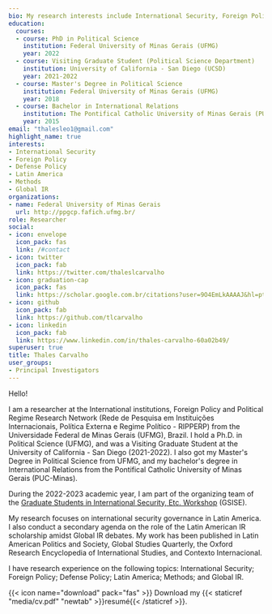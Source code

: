 ```yaml
---
bio: My research interests include International Security, Foreign Policy, Latin America, and Quantitative Methods applied to International Relations.
education:
  courses:
  - course: PhD in Political Science
    institution: Federal University of Minas Gerais (UFMG)
    year: 2022
  - course: Visiting Graduate Student (Political Science Department)
    institution: University of California - San Diego (UCSD)
    year: 2021-2022
  - course: Master's Degree in Political Science
    institution: Federal University of Minas Gerais (UFMG)
    year: 2018
  - course: Bachelor in International Relations
    institution: The Pontifical Catholic University of Minas Gerais (PUC-MG)
    year: 2015
email: "thalesleo1@gmail.com"
highlight_name: true
interests:
- International Security
- Foreign Policy
- Defense Policy
- Latin America
- Methods  
- Global IR
organizations:
- name: Federal University of Minas Gerais
  url: http://ppgcp.fafich.ufmg.br/
role: Researcher  
social:
- icon: envelope
  icon_pack: fas
  link: /#contact
- icon: twitter
  icon_pack: fab
  link: https://twitter.com/thaleslcarvalho
- icon: graduation-cap
  icon_pack: fas
  link: https://scholar.google.com.br/citations?user=9O4EmLkAAAAJ&hl=pt-BR
- icon: github
  icon_pack: fab
  link: https://github.com/tlcarvalho
- icon: linkedin
  icon_pack: fab
  link: https://www.linkedin.com/in/thales-carvalho-60a02b49/
superuser: true
title: Thales Carvalho
user_groups:
- Principal Investigators
---
```


Hello!  

I am a researcher at the International institutions, Foreign Policy and Political Regime Research Network (Rede de Pesquisa em Instituições Internacionais, Política Externa e Regime Político - RIPPERP) from the Universidade Federal de Minas Gerais (UFMG), Brazil. I hold a Ph.D. in Political Science (UFMG), and was a Visiting Graduate Student at the University of California - San Diego (2021-2022). I also got my Master's Degree in Political Science from UFMG, and my bachelor's degree in International Relations from the Pontifical Catholic University of Minas Gerais (PUC-Minas).  

During the 2022-2023 academic year, I am part of the organizing team of the [Graduate Students in International Security, Etc. Workshop](https://wp.nyu.edu/gsise/) (GSISE).  

My research focuses on international security governance in Latin America. I also conduct a secondary agenda on the role of the Latin American IR scholarship amidst Global IR debates. My work has been published in Latin American Politics and Society, Global Studies Quarterly, the Oxford Research Encyclopedia of International Studies, and Contexto Internacional.

I have research experience on the following topics: International Security; Foreign Policy; Defense Policy; Latin America; Methods; and Global IR.

{{< icon name="download" pack="fas" >}} Download my {{< staticref "media/cv.pdf" "newtab" >}}resumé{{< /staticref >}}.
